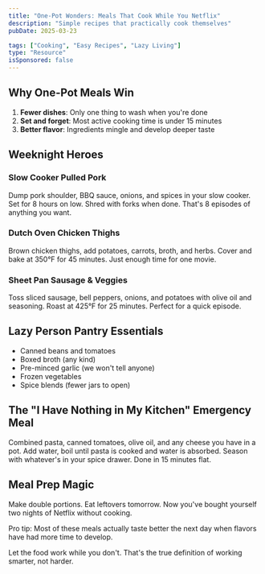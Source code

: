 ```yaml
---
title: "One-Pot Wonders: Meals That Cook While You Netflix"
description: "Simple recipes that practically cook themselves"
pubDate: 2025-03-23

tags: ["Cooking", "Easy Recipes", "Lazy Living"]
type: "Resource"
isSponsored: false
---
```


## Why One-Pot Meals Win

1. **Fewer dishes**: Only one thing to wash when you're done
2. **Set and forget**: Most active cooking time is under 15 minutes
3. **Better flavor**: Ingredients mingle and develop deeper taste

## Weeknight Heroes

### Slow Cooker Pulled Pork
Dump pork shoulder, BBQ sauce, onions, and spices in your slow cooker. Set for 8 hours on low. Shred with forks when done. That's 8 episodes of anything you want.

### Dutch Oven Chicken Thighs
Brown chicken thighs, add potatoes, carrots, broth, and herbs. Cover and bake at 350°F for 45 minutes. Just enough time for one movie.

### Sheet Pan Sausage & Veggies
Toss sliced sausage, bell peppers, onions, and potatoes with olive oil and seasoning. Roast at 425°F for 25 minutes. Perfect for a quick episode.

## Lazy Person Pantry Essentials

* Canned beans and tomatoes
* Boxed broth (any kind)
* Pre-minced garlic (we won't tell anyone)
* Frozen vegetables
* Spice blends (fewer jars to open)

## The "I Have Nothing in My Kitchen" Emergency Meal

Combined pasta, canned tomatoes, olive oil, and any cheese you have in a pot. Add water, boil until pasta is cooked and water is absorbed. Season with whatever's in your spice drawer. Done in 15 minutes flat.

## Meal Prep Magic

Make double portions. Eat leftovers tomorrow. Now you've bought yourself two nights of Netflix without cooking.

Pro tip: Most of these meals actually taste better the next day when flavors have had more time to develop.

Let the food work while you don't. That's the true definition of working smarter, not harder.
